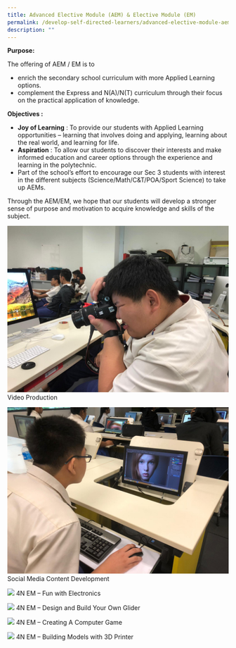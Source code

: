 ```yaml
---
title: Advanced Elective Module (AEM) & Elective Module (EM)
permalink: /develop-self-directed-learners/advanced-elective-module-aem-elective-module-em/
description: ""
---
```

**Purpose:**

The offering of AEM / EM is to

*   enrich the secondary school curriculum with more Applied Learning options.
*   complement the Express and N(A)/N(T) curriculum through their focus on the practical application of knowledge.

**Objectives :**

*   **Joy of Learning** : To provide our students with Applied Learning opportunities – learning that involves doing and applying, learning about the real world, and learning for life.
*   **Aspiration** : To allow our students to discover their interests and make informed education and career options through the experience and learning in the polytechnic.
*   Part of the school’s effort to encourage our Sec 3 students with interest in the different subjects (Science/Math/C&T/POA/Sport Science) to take up AEMs.

Through the AEM/EM, we hope that our students will develop a stronger sense of purpose and motivation to acquire knowledge and skills of the subject.

![](/images/WhatsApp-Image.jpeg)
Video Production

![](/images/WhatsApp-Image-2019-03-25.jpeg)
Social Media Content Development

![](/images/4N%20EM%20–%20Fun%20with%20Electronics.jpeg)
4N EM – Fun with Electronics

![](/images/4N%20EM%20–%20Design%20and%20Build%20Your%20Own%20Glider.jpeg)
4N EM – Design and Build Your Own Glider

![](/images/4N%20EM%20–%20Creating%20A%20Computer%20Game.jpeg)
4N EM – Creating A Computer Game

![](/images/4N%20EM%20–%20Building%20Models%20with%203D%20Printer.jpeg)
4N EM – Building Models with 3D Printer